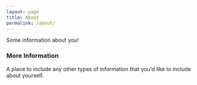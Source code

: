 ```yaml
---
layout: page
title: About
permalink: /about/
---
```


Some information about you!

### More Information

A place to include any other types of information that you'd like to include about yourself. 


